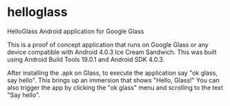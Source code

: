 helloglass
==========

HelloGlass Android application for Google Glass

This is a proof of concept application that runs on Google Glass or any device compatible with Android 4.0.3 Ice Cream Sandwich. This was built using Android Build Tools 19.0.1 and Android SDK 4.0.3.

After installing the .apk on Glass, to execute the application say "ok glass, say hello". This brings up an immersion that shows "Hello, Glass!" You can also trigger the app by clicking the "ok glass" menu and scrolling to the text "Say hello".

